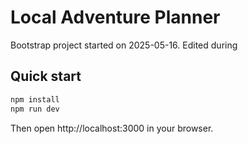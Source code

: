 # Local Adventure Planner

Bootstrap project started on 2025-05-16. Edited during


## Quick start

```bash
npm install
npm run dev
```

Then open http://localhost:3000 in your browser.
